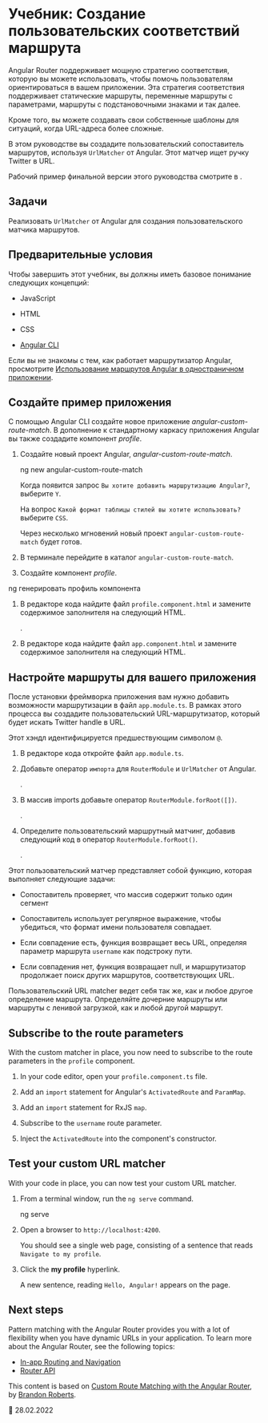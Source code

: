 # Учебник: Создание пользовательских соответствий маршрута

Angular Router поддерживает мощную стратегию соответствия, которую вы можете использовать, чтобы помочь пользователям ориентироваться в вашем приложении. Эта стратегия соответствия поддерживает статические маршруты, переменные маршруты с параметрами, маршруты с подстановочными знаками и так далее.

Кроме того, вы можете создавать свои собственные шаблоны для ситуаций, когда URL-адреса более сложные.

В этом руководстве вы создадите пользовательский сопоставитель маршрутов, используя `UrlMatcher` от Angular. Этот матчер ищет ручку Twitter в URL.

Рабочий пример финальной версии этого руководства смотрите в <live-example></live-example>.

## Задачи

Реализовать `UrlMatcher` от Angular для создания пользовательского матчика маршрутов.

## Предварительные условия

Чтобы завершить этот учебник, вы должны иметь базовое понимание следующих концепций:

-   JavaScript

-   HTML

-   CSS

-   [Angular CLI](cli)

Если вы не знакомы с тем, как работает маршрутизатор Angular, просмотрите [Использование маршрутов Angular в одностраничном приложении](guide/router-tutorial).

## Создайте пример приложения

С помощью Angular CLI создайте новое приложение _angular-custom-route-match_. В дополнение к стандартному каркасу приложения Angular вы также создадите компонент _profile_.

1.  Создайте новый проект Angular, _angular-custom-route-match_.

    <code-example format="shell" language="shell">

    ng new angular-custom-route-match

    </code-example>

    Когда появится запрос `Вы хотите добавить маршрутизацию Angular?`, выберите `Y`.

    На вопрос `Какой формат таблицы стилей вы хотите использовать?` выберите `CSS`.

    Через несколько мгновений новый проект `angular-custom-route-match` будет готов.

1.  В терминале перейдите в каталог `angular-custom-route-match`.

1.  Создайте компонент _profile_.

   <code-example format="shell" language="shell">

ng генерировать профиль компонента

   </code-example>

1.  В редакторе кода найдите файл `profile.component.html` и замените содержимое заполнителя на следующий HTML.

    <code-example header="src/app/profile/profile.component.html" path="routing-with-urlmatcher/src/app/profile/profile.component.html"></code-example>.

1.  В редакторе кода найдите файл `app.component.html` и замените содержимое заполнителя на следующий HTML.

    <code-example header="src/app/app.component.html" path="routing-with-urlmatcher/src/app/app.component.html"></code-example>

## Настройте маршруты для вашего приложения

После установки фреймворка приложения вам нужно добавить возможности маршрутизации в файл `app.module.ts`. В рамках этого процесса вы создадите пользовательский URL-маршрутизатор, который будет искать Twitter handle в URL.

Этот хэндл идентифицируется предшествующим символом `@`.

1.  В редакторе кода откройте файл `app.module.ts`.

1.  Добавьте оператор `импорта` для `RouterModule` и `UrlMatcher` от Angular.

    <code-example header="src/app/app.module.ts" path="routing-with-urlmatcher/src/app/app/app.module.ts" region="import"></code-example>.

1.  В массив imports добавьте оператор `RouterModule.forRoot([])`.

    <code-example header="src/app/app.module.ts" path="routing-with-urlmatcher/src/app/app/app.module.ts" region="imports-array"></code-example>.

1.  Определите пользовательский маршрутный матчинг, добавив следующий код в оператор `RouterModule.forRoot()`.

    <code-example header="src/app/app.module.ts" path="routing-with-urlmatcher/src/app/app/app.module.ts" region="matcher"></code-example>.

Этот пользовательский матчер представляет собой функцию, которая выполняет следующие задачи:

-   Сопоставитель проверяет, что массив содержит только один сегмент
-   Сопоставитель использует регулярное выражение, чтобы убедиться, что формат имени пользователя совпадает.

-   Если совпадение есть, функция возвращает весь URL, определяя параметр маршрута `username` как подстроку пути.

-   Если совпадения нет, функция возвращает null, и маршрутизатор продолжает поиск других маршрутов, соответствующих URL.

<div class="is-helpful">

Пользовательский URL matcher ведет себя так же, как и любое другое определение маршрута. Определяйте дочерние маршруты или маршруты с ленивой загрузкой, как и любой другой маршрут.

</div>

## Subscribe to the route parameters

With the custom matcher in place, you now need to subscribe to the route parameters in the `profile` component.

1.  In your code editor, open your `profile.component.ts` file.
1.  Add an `import` statement for Angular's `ActivatedRoute` and `ParamMap`.

    <code-example header="src/app/profile/profile.component.ts" path="routing-with-urlmatcher/src/app/profile/profile.component.ts" region="activated-route-and-parammap"></code-example>

1.  Add an `import` statement for RxJS `map`.

    <code-example header="src/app/profile/profile.component.ts" path="routing-with-urlmatcher/src/app/profile/profile.component.ts" region="rxjs-map"></code-example>

1.  Subscribe to the `username` route parameter.

    <code-example header="src/app/profile/profile.component.ts" path="routing-with-urlmatcher/src/app/profile/profile.component.ts" region="subscribe"></code-example>

1.  Inject the `ActivatedRoute` into the component's constructor.

    <code-example header="src/app/profile/profile.component.ts" path="routing-with-urlmatcher/src/app/profile/profile.component.ts" region="activatedroute"></code-example>

## Test your custom URL matcher

With your code in place, you can now test your custom URL matcher.

1.  From a terminal window, run the `ng serve` command.

    <code-example format="shell" language="shell">

    ng serve

    </code-example>

1.  Open a browser to `http://localhost:4200`.

    You should see a single web page, consisting of a sentence that reads `Navigate to my profile`.

1.  Click the **my profile** hyperlink.

    A new sentence, reading `Hello, Angular!` appears on the page.

## Next steps

Pattern matching with the Angular Router provides you with a lot of flexibility when you have dynamic URLs in your application. To learn more about the Angular Router, see the following topics:

-   [In-app Routing and Navigation](guide/router)
-   [Router API](api/router)

<div class="alert is-helpful">

This content is based on [Custom Route Matching with the Angular Router](https://medium.com/@brandontroberts/custom-route-matching-with-the-angular-router-fbdd48665483), by [Brandon Roberts](https://twitter.com/brandontroberts).

</div>

<!-- links -->

<!-- external links -->

<!-- end links -->

:date: 28.02.2022
